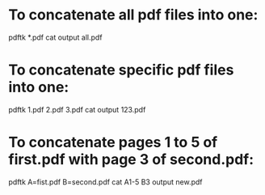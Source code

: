 # To concatenate all pdf files into one:

pdftk \*.pdf cat output all.pdf

# To concatenate specific pdf files into one:

pdftk 1.pdf 2.pdf 3.pdf cat output 123.pdf

# To concatenate pages 1 to 5 of first.pdf with page 3 of second.pdf:

pdftk A=fist.pdf B=second.pdf cat A1-5 B3 output new.pdf
